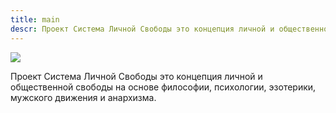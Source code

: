 ```yaml
---
title: main
descr: Проект Система Личной Свободы это концепция личной и общественной свободы на основе философии, психологии, эзотерики, мужского движения и анархизма.
---
```


![](main.avif)

Проект Система Личной Свободы это концепция личной и общественной свободы на основе философии, психологии, эзотерики, мужского движения и анархизма.
